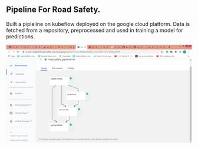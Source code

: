 ## Pipeline For Road Safety.

Built a pipleline on kubeflow deployed on the google cloud platform. Data is fetched from a repository, preprocessed and used in training a model for predictions. 




![Pipeline Image](../images/pipeline_image.png)

